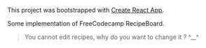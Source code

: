 This project was bootstrapped with [Create React App](https://github.com/facebookincubator/create-react-app).

Some implementation of FreeCodecamp RecipeBoard.

> You cannot edit recipes, why do you want to change it ? ^__^
